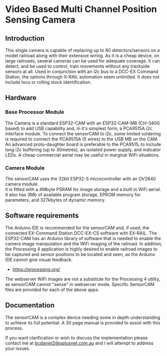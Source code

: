 # Video Based Multi Channel Position Sensing Camera
## Introduction
This single camera is capable of replacing up to 80 detectors/sensors on a model railroad along with their extensive wiring.
As it is a cheap device, on large railroads, several cameras can be used for adequate coverage. 
It can detect, and be used to control, train movements without any trackside sensors at all.
Used in conjunction with an i2c bus to a DCC-EX Command Station, the options through X-RAIL automation seem unlimited.
It does not include loco or rolling stock identification.

## Hardware
### Base Processor Module
The Camera is a standard ESP32-CAM with an ESP32-CAM-MB (CH-340G based) to add USB capability and, in it's simplest form, a PCA9515A i2c interface module.
To connect the sensorCAM to i2c, some limited soldering is required to connect the PCA9515A (5 wires) to the USB MB on the CAM.
An advanced proto-daughter board is preferable to the PCA9515, to include long i2c buffering (up to 30metres), an isolated power supply, and indicator LEDs.
A cheap commercial aerial may be useful in marginal WiFi situations.

### Camera Module
The sensorCAM uses the 32bit ESP32-S microcontroller with an OV2640 camera module.  
It is fitted with a 4Mbyte PSRAM for image storage and a built in WiFi aerial.
It also has 3Mb of available program storage, EPROM memory for parameters, and 327kbytes of dynamic memory. 

## Software requirements
The Arduino IDE is recommended for the sensorCAM and, if used, the connected EX-Command Station DCC-EX-CS software with EX-RAIL.
The ESP32-CAM has an Arduino library of software that is needed to enable the camera image manipulation and the WiFi imaging of the railroad.
In addition, the Processing 4 application is highly desired to enable railroad images to be captured and sensor positions to be located and seen, as the Arduino IDE cannot give visual feedback.
* https://processing.org/

The webserver WiFi images are not a substitute for the Processing 4 utility, as sensorCAM cannot "sense" in webserver mode.
Specific SensorCAM files are provided for each of the above apps.

## Documentation
The sensorCAM is a complex device needing some in depth understanding to achieve its full potential. A 30 page manual is provided to assist with this process. 

If you want clarification or wish to discuss the implementation please contact me at bcdaniel2@optusnet.com.au and I will attempt to address your issues. 







  
